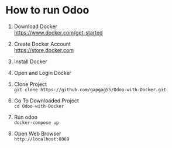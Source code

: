 # How to run Odoo

1. Download Docker\
https://www.docker.com/get-started

2. Create Docker Account\
https://store.docker.com

3. Install Docker
 
4. Open and Login Docker

5. Clone Project\
```git clone https://github.com/gapgag55/Odoo-with-Docker.git```

6. Go To Downloaded Project\
```cd Odoo-with-Docker```

7. Run odoo\
```docker-compose up ```

8. Open Web Browser\
```http://localhost:8069```
